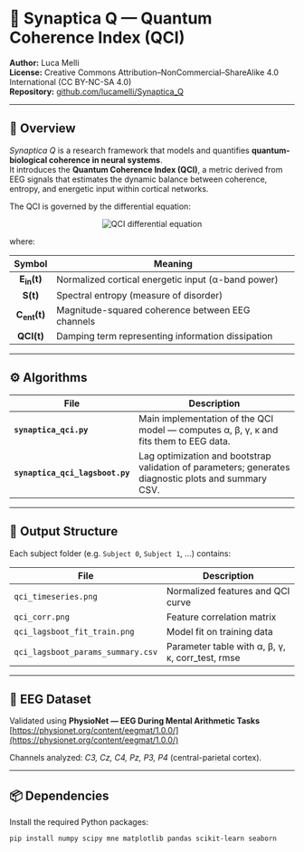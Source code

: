 # 🧬 Synaptica Q — Quantum Coherence Index (QCI)

**Author:** Luca Melli  
**License:** Creative Commons Attribution–NonCommercial–ShareAlike 4.0 International (CC BY-NC-SA 4.0)  
**Repository:** [github.com/lucamelli/Synaptica_Q](https://github.com/lucamelli/Synaptica_Q)

---

## 🧠 Overview

*Synaptica Q* is a research framework that models and quantifies **quantum-biological coherence in neural systems**.  
It introduces the **Quantum Coherence Index (QCI)**, a metric derived from EEG signals that estimates the dynamic balance between coherence, entropy, and energetic input within cortical networks.

The QCI is governed by the differential equation:

<p align="center">
  <img src="https://latex.codecogs.com/svg.image?\frac{dQCI(t)}{dt}=\alpha\,E_{in}(t)-\beta\,S(t)+\gamma\,C_{ent}(t)-\kappa\,QCI(t)" alt="QCI differential equation">
</p>

where:

| Symbol | Meaning |
|:-------:|----------|
| **E<sub>in</sub>(t)** | Normalized cortical energetic input (α-band power) |
| **S(t)** | Spectral entropy (measure of disorder) |
| **C<sub>ent</sub>(t)** | Magnitude-squared coherence between EEG channels |
| **QCI(t)** | Damping term representing information dissipation |

---

## ⚙️ Algorithms

| File | Description |
|------|--------------|
| **`synaptica_qci.py`** | Main implementation of the QCI model — computes α, β, γ, κ and fits them to EEG data. |
| **`synaptica_qci_lagsboot.py`** | Lag optimization and bootstrap validation of parameters; generates diagnostic plots and summary CSV. |

---

## 📂 Output Structure

Each subject folder (e.g. `Subject 0`, `Subject 1`, …) contains:

| File | Description |
|------|--------------|
| `qci_timeseries.png` | Normalized features and QCI curve |
| `qci_corr.png` | Feature correlation matrix |
| `qci_lagsboot_fit_train.png` | Model fit on training data |
| `qci_lagsboot_params_summary.csv` | Parameter table with α, β, γ, κ, corr_test, rmse |

---

## 🧪 EEG Dataset

Validated using **PhysioNet — EEG During Mental Arithmetic Tasks**  
[https://physionet.org/content/eegmat/1.0.0/](https://physionet.org/content/eegmat/1.0.0/)  

Channels analyzed: *C3, Cz, C4, Pz, P3, P4* (central-parietal cortex).

---

## 📦 Dependencies

Install the required Python packages:

```bash
pip install numpy scipy mne matplotlib pandas scikit-learn seaborn
